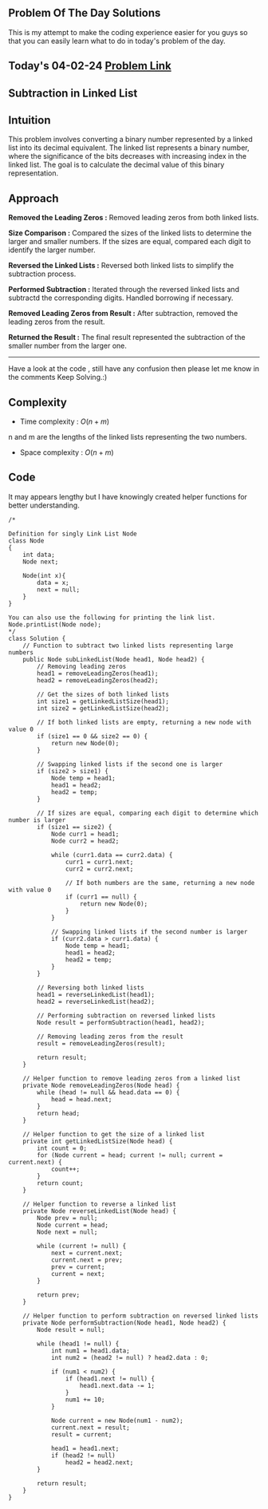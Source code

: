 ## Problem Of The Day Solutions

This is my attempt to make the coding experience easier for you guys so that you can easily learn what to do in today's problem of the day.

## Today's 04-02-24 [Problem Link](https://www.geeksforgeeks.org/problems/subtraction-in-linked-list/1)
## Subtraction in Linked List

## Intuition

This problem involves converting a binary number represented by a linked list into its decimal equivalent. The linked list represents a binary number, where the significance of the bits decreases with increasing index in the linked list. The goal is to calculate the decimal value of this binary representation.

## Approach

**Removed the Leading Zeros :** Removed leading zeros from both linked lists.

**Size Comparison :** Compared the sizes of the linked lists to determine the larger and smaller numbers. If the sizes are equal, compared each digit to identify the larger number.

**Reversed the Linked Lists :** Reversed both linked lists to simplify the subtraction process.

**Performed Subtraction :** Iterated through the reversed linked lists and subtractd the corresponding digits. Handled borrowing if necessary.

**Removed Leading Zeros from Result :** After subtraction, removed the leading zeros from the result.

**Returned the Result :** The final result represented the subtraction of the smaller number from the larger one.

---
Have a look at the code , still have any confusion then please let me know in the comments
Keep Solving.:)

## Complexity
- Time complexity : $O(n + m)$
<!-- Add your time complexity here, e.g. $$O())$$ -->

n and m are the lengths of the linked lists representing the two numbers.

- Space complexity : $O(n + m)$ 
<!-- Add your space complexity here, e.g. $$O(n)$$ -->

## Code 
It may appears lengthy but I have knowingly created helper functions for better understanding.
```
/*

Definition for singly Link List Node
class Node
{
    int data;
    Node next;

    Node(int x){
        data = x;
        next = null;
    }
}

You can also use the following for printing the link list.
Node.printList(Node node);
*/
class Solution {
    // Function to subtract two linked lists representing large numbers
    public Node subLinkedList(Node head1, Node head2) {
        // Removing leading zeros
        head1 = removeLeadingZeros(head1);
        head2 = removeLeadingZeros(head2);

        // Get the sizes of both linked lists
        int size1 = getLinkedListSize(head1);
        int size2 = getLinkedListSize(head2);

        // If both linked lists are empty, returning a new node with value 0
        if (size1 == 0 && size2 == 0) {
            return new Node(0);
        }

        // Swapping linked lists if the second one is larger
        if (size2 > size1) {
            Node temp = head1;
            head1 = head2;
            head2 = temp;
        }

        // If sizes are equal, comparing each digit to determine which number is larger
        if (size1 == size2) {
            Node curr1 = head1;
            Node curr2 = head2;

            while (curr1.data == curr2.data) {
                curr1 = curr1.next;
                curr2 = curr2.next;

                // If both numbers are the same, returning a new node with value 0
                if (curr1 == null) {
                    return new Node(0);
                }
            }

            // Swapping linked lists if the second number is larger
            if (curr2.data > curr1.data) {
                Node temp = head1;
                head1 = head2;
                head2 = temp;
            }
        }

        // Reversing both linked lists
        head1 = reverseLinkedList(head1);
        head2 = reverseLinkedList(head2);

        // Performing subtraction on reversed linked lists
        Node result = performSubtraction(head1, head2);

        // Removing leading zeros from the result
        result = removeLeadingZeros(result);

        return result;
    }

    // Helper function to remove leading zeros from a linked list
    private Node removeLeadingZeros(Node head) {
        while (head != null && head.data == 0) {
            head = head.next;
        }
        return head;
    }

    // Helper function to get the size of a linked list
    private int getLinkedListSize(Node head) {
        int count = 0;
        for (Node current = head; current != null; current = current.next) {
            count++;
        }
        return count;
    }

    // Helper function to reverse a linked list
    private Node reverseLinkedList(Node head) {
        Node prev = null;
        Node current = head;
        Node next = null;

        while (current != null) {
            next = current.next;
            current.next = prev;
            prev = current;
            current = next;
        }

        return prev;
    }

    // Helper function to perform subtraction on reversed linked lists
    private Node performSubtraction(Node head1, Node head2) {
        Node result = null;

        while (head1 != null) {
            int num1 = head1.data;
            int num2 = (head2 != null) ? head2.data : 0;

            if (num1 < num2) {
                if (head1.next != null) {
                    head1.next.data -= 1;
                }
                num1 += 10;
            }

            Node current = new Node(num1 - num2);
            current.next = result;
            result = current;

            head1 = head1.next;
            if (head2 != null)
                head2 = head2.next;
        }

        return result;
    }
}
```


